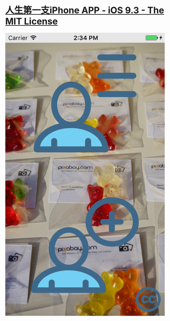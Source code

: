 # [人生第一支iPhone APP - iOS 9.3 - The MIT License](https://itunes.apple.com/us/app/wo-de-ming-pian/id1146160953?l=zh&ls=1&mt=8)
![](ReadMe.png)